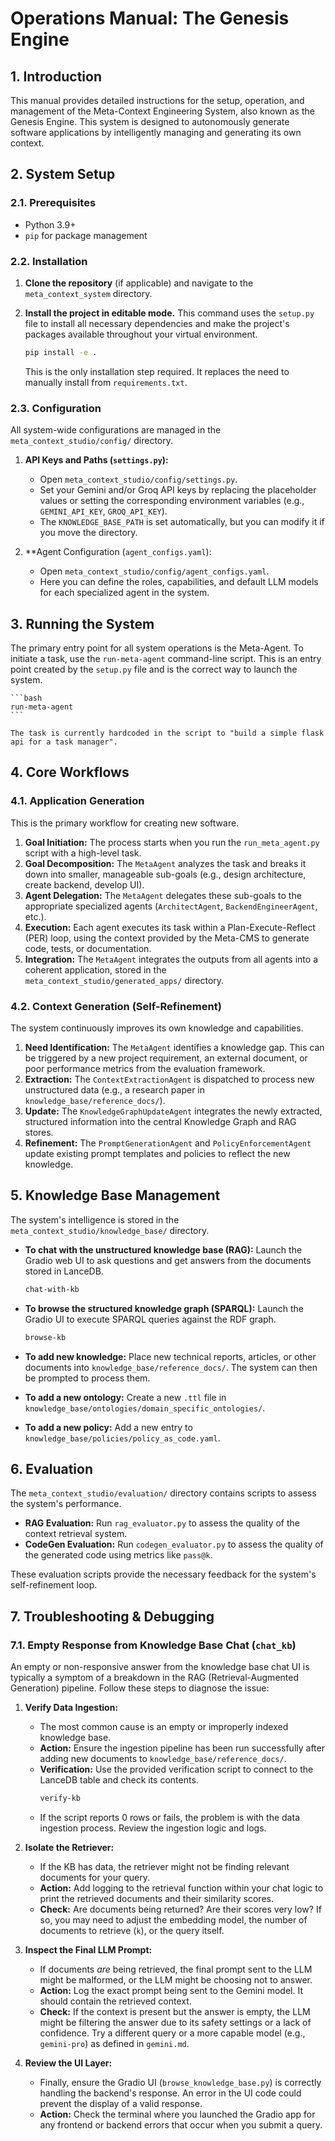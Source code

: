# Operations Manual: The Genesis Engine

## 1. Introduction

This manual provides detailed instructions for the setup, operation, and management of the Meta-Context Engineering System, also known as the Genesis Engine. This system is designed to autonomously generate software applications by intelligently managing and generating its own context.

## 2. System Setup

### 2.1. Prerequisites

- Python 3.9+
- `pip` for package management

### 2.2. Installation

1.  **Clone the repository** (if applicable) and navigate to the `meta_context_system` directory.
2.  **Install the project in editable mode.** This command uses the `setup.py` file to install all necessary dependencies and make the project's packages available throughout your virtual environment.

    ```bash
    pip install -e .
    ```
    This is the only installation step required. It replaces the need to manually install from `requirements.txt`.

### 2.3. Configuration

All system-wide configurations are managed in the `meta_context_studio/config/` directory.

1.  **API Keys and Paths (`settings.py`):**

    - Open `meta_context_studio/config/settings.py`.
    - Set your Gemini and/or Groq API keys by replacing the placeholder values or setting the corresponding environment variables (e.g., `GEMINI_API_KEY`, `GROQ_API_KEY`).
    - The `KNOWLEDGE_BASE_PATH` is set automatically, but you can modify it if you move the directory.

2.  **Agent Configuration (`agent_configs.yaml`):

    - Open `meta_context_studio/config/agent_configs.yaml`.
    - Here you can define the roles, capabilities, and default LLM models for each specialized agent in the system.

## 3. Running the System

The primary entry point for all system operations is the Meta-Agent.
To initiate a task, use the `run-meta-agent` command-line script. This is an entry point created by the `setup.py` file and is the correct way to launch the system.

    ```bash
    run-meta-agent
    ```

    The task is currently hardcoded in the script to "build a simple flask api for a task manager".

## 4. Core Workflows

### 4.1. Application Generation

This is the primary workflow for creating new software.

1.  **Goal Initiation:** The process starts when you run the `run_meta_agent.py` script with a high-level task.
2.  **Goal Decomposition:** The `MetaAgent` analyzes the task and breaks it down into smaller, manageable sub-goals (e.g., design architecture, create backend, develop UI).
3.  **Agent Delegation:** The `MetaAgent` delegates these sub-goals to the appropriate specialized agents (`ArchitectAgent`, `BackendEngineerAgent`, etc.).
4.  **Execution:** Each agent executes its task within a Plan-Execute-Reflect (PER) loop, using the context provided by the Meta-CMS to generate code, tests, or documentation.
5.  **Integration:** The `MetaAgent` integrates the outputs from all agents into a coherent application, stored in the `meta_context_studio/generated_apps/` directory.

### 4.2. Context Generation (Self-Refinement)

The system continuously improves its own knowledge and capabilities.

1.  **Need Identification:** The `MetaAgent` identifies a knowledge gap. This can be triggered by a new project requirement, an external document, or poor performance metrics from the evaluation framework.
2.  **Extraction:** The `ContextExtractionAgent` is dispatched to process new unstructured data (e.g., a research paper in `knowledge_base/reference_docs/`).
3.  **Update:** The `KnowledgeGraphUpdateAgent` integrates the newly extracted, structured information into the central Knowledge Graph and RAG stores.
4.  **Refinement:** The `PromptGenerationAgent` and `PolicyEnforcementAgent` update existing prompt templates and policies to reflect the new knowledge.

## 5. Knowledge Base Management

The system's intelligence is stored in the `meta_context_studio/knowledge_base/` directory.

-   **To chat with the unstructured knowledge base (RAG):** Launch the Gradio web UI to ask questions and get answers from the documents stored in LanceDB.

    ```bash
    chat-with-kb
    ```

-   **To browse the structured knowledge graph (SPARQL):** Launch the Gradio UI to execute SPARQL queries against the RDF graph.

    ```bash
    browse-kb
    ```

-   **To add new knowledge:** Place new technical reports, articles, or other documents into `knowledge_base/reference_docs/`. The system can then be prompted to process them.
-   **To add a new ontology:** Create a new `.ttl` file in `knowledge_base/ontologies/domain_specific_ontologies/`.
-   **To add a new policy:** Add a new entry to `knowledge_base/policies/policy_as_code.yaml`.

## 6. Evaluation

The `meta_context_studio/evaluation/` directory contains scripts to assess the system's performance.

-   **RAG Evaluation:** Run `rag_evaluator.py` to assess the quality of the context retrieval system.
-   **CodeGen Evaluation:** Run `codegen_evaluator.py` to assess the quality of the generated code using metrics like `pass@k`.

These evaluation scripts provide the necessary feedback for the system's self-refinement loop.

## 7. Troubleshooting & Debugging

### 7.1. Empty Response from Knowledge Base Chat (`chat_kb`)

An empty or non-responsive answer from the knowledge base chat UI is typically a symptom of a breakdown in the RAG (Retrieval-Augmented Generation) pipeline. Follow these steps to diagnose the issue:

1.  **Verify Data Ingestion:**
    -   The most common cause is an empty or improperly indexed knowledge base.
    -   **Action:** Ensure the ingestion pipeline has been run successfully after adding new documents to `knowledge_base/reference_docs/`.
    -   **Verification:** Use the provided verification script to connect to the LanceDB table and check its contents.
        ```bash
        verify-kb
        ```
    -   If the script reports 0 rows or fails, the problem is with the data ingestion process. Review the ingestion logic and logs.

2.  **Isolate the Retriever:**
    -   If the KB has data, the retriever might not be finding relevant documents for your query.
    -   **Action:** Add logging to the retrieval function within your chat logic to print the retrieved documents and their similarity scores.
    -   **Check:** Are documents being returned? Are their scores very low? If so, you may need to adjust the embedding model, the number of documents to retrieve (`k`), or the query itself.

3.  **Inspect the Final LLM Prompt:**
    -   If documents *are* being retrieved, the final prompt sent to the LLM might be malformed, or the LLM might be choosing not to answer.
    -   **Action:** Log the exact prompt being sent to the Gemini model. It should contain the retrieved context.
    -   **Check:** If the context is present but the answer is empty, the LLM might be filtering the answer due to its safety settings or a lack of confidence. Try a different query or a more capable model (e.g., `gemini-pro`) as defined in `gemini.md`.

4.  **Review the UI Layer:**
    -   Finally, ensure the Gradio UI (`browse_knowledge_base.py`) is correctly handling the backend's response. An error in the UI code could prevent the display of a valid response.
    -   **Action:** Check the terminal where you launched the Gradio app for any frontend or backend errors that occur when you submit a query.
